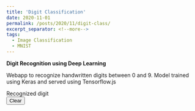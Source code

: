 ```yaml
---
title: 'Digit Classification'
date: 2020-11-01
permalink: /posts/2020/11/digit-class/
excerpt_separator: <!--more-->
tags:
  - Image Classification
  - MNIST
---
```

<script >
  function onload(){
    var x = document.URL;
    if (x!= "https://mohitpandey.netlify.app/posts/2020/11/digit-class/"){
      window.location.href = "https://mohitpandey.netlify.app/posts/2020/11/digit-class/";
    }
    // var x = document.URL;
    // if (x== "https://mohitpandey.netlify.app/posts/2020/11/digit-class/"){
    //   net = document.getElementById("netlify");
    //   net.style.visibility = "hidden";
    // }
    
  }


</script>

<b>Digit Recognition using Deep Learning</b>
<br>
<!-- <p>
<div class= "netlify" id="netlify">This page is best viewed <a href ="https://mohitpandey.netlify.app/posts/2020/11/digit-class/">here</a>
</div></p> -->
Webapp to recognize handwritten digits between 0 and 9. Model trained 
using Keras and served using Tensorflow.js

<!--more-->


<html>
   <head>
      <!-- Global site tag (gtag.js) - Google Analytics -->
      <!-- <script  src="https://www.googletagmanager.com/gtag/js?id=G-H0NW5Z2MYC"></script> -->
      <!-- <script>
         window.dataLayer = window.dataLayer || [];
         function gtag(){dataLayer.push(arguments);}
         gtag('js', new Date());
         
         gtag('config', 'G-H0NW5Z2MYC');
      </script> -->
      <title>Digit Recognition WebApp</title>
      <meta name="description" content="Testing Simple Machine Learning Model into an WebApp using TensorFlow.js">
      <meta name="keywords" content="Machine Learning, TensorFlow.js">
      <meta name="author" content="Mohit Pandey">
      <style>
         body {
         touch-action: none; /*https://developer.mozilla.org/en-US/docs/Web/CSS/touch-action*/
         font-family: "Roboto";
         }
         h1 {
         margin: 50px;
         font-size: 70px;
         text-align: center;
         }
         #paint {
         border:3px solid red;
         margin: auto;
         }
         #predicted { 
         font-size: 18px;
         margin-top: 5px;
         text-align: center;
         }
         #number {
         border: 3px solid black;
         margin: auto;
         margin-top: 5px;
         text-align: center;
         vertical-align: middle;
         }
         #clear {
         margin: auto;
         margin-top: 5px;
         padding: 5px;
         text-align: center;
         }
      </style>
   </head>
   <body onload="onload()">
      <!--<script type="text/javascript" src="http://livejs.com/live.js"></script>-->
      <script src="https://code.jquery.com/jquery-2.2.4.min.js"></script>
      <script src="https://cdn.jsdelivr.net/npm/@tensorflow/tfjs@1.5.2/dist/tf.min.js"></script>
      <!--     <h1>Digit Recognition WebApp</h1> -->
      <div id="paint">
         <canvas id="myCanvas"></canvas>
      </div>
      <div id="predicted">
         Recognized digit
         <div id="number"></div>
         <button id="clear">Clear</button>
      </div>
      <script>
         var isMobile = /Android|webOS|iPhone|iPad|iPod|BlackBerry|IEMobile|Opera Mini/i.test(navigator.userAgent);
         if (isMobile) {
           $('#paint').css({'width': '100%'});
           $('#number').css({'width': '30%', 'font-size': '50px'});
           $('#clear').css({'font-size': '18px'});
         } else {
           $('#paint').css({'width': '300px'});
           $('#number').css({'width': '150px', 'font-size': '120px'});
           $('#clear').css({'font-size': '18px'});
         }
         
         var cw = $('#paint').width();
         $('#paint').css({'height': cw + 'px'});
         
         cw = $('#number').width();
         $('#number').css({'height': cw + 'px'});
         
         // From https://www.html5canvastutorials.com/labs/html5-canvas-paint-application/
         var canvas = document.getElementById('myCanvas');
         var context = canvas.getContext('2d');
         
         var compuetedStyle = getComputedStyle(document.getElementById('paint'));
         canvas.width = parseInt(compuetedStyle.getPropertyValue('width'));
         canvas.height = parseInt(compuetedStyle.getPropertyValue('height'));
         
         var mouse = {x: 0, y: 0};
         
         canvas.addEventListener('mousemove', function(e) {
           mouse.x = e.pageX - this.offsetLeft;
           mouse.y = e.pageY - this.offsetTop;
         }, false);
         
         context.lineWidth = isMobile ? 20 : 25;
         context.lineJoin = 'round';
         context.lineCap = 'round';
         context.strokeStyle = '#0000FF';
         
         canvas.addEventListener('mousedown', function(e) {
           context.moveTo(mouse.x, mouse.y);
           context.beginPath();
           canvas.addEventListener('mousemove', onPaint, false);
         }, false);
         
         canvas.addEventListener('mouseup', function() {
           // $('#number').html('<img id="spinner" src="spinner.gif"/>');
           canvas.removeEventListener('mousemove', onPaint, false);
           var img = new Image();
           img.onload = function() {
             context.drawImage(img, 0, 0, 28, 28);
             data = context.getImageData(0, 0, 28, 28).data;
             var input = [];
             for(var i = 0; i < data.length; i += 4) {
               input.push(data[i + 2] / 255);
             }
             predict(input);
           };
           img.src = canvas.toDataURL('image/png');
         }, false);
         
         var onPaint = function() {
           context.lineTo(mouse.x, mouse.y);
           context.stroke();
         };
         
         tf.loadLayersModel('../../../../files/model/digit-class/model.json').then(function(model) {
           window.model = model;
         });
         
         // http://bencentra.com/code/2014/12/05/html5-canvas-touch-events.html
         // Set up touch events for mobile, etc
         canvas.addEventListener('touchstart', function (e) {
           var touch = e.touches[0];
           canvas.dispatchEvent(new MouseEvent('mousedown', {
             clientX: touch.clientX,
             clientY: touch.clientY
           }));
         }, false);
         canvas.addEventListener('touchend', function (e) {
           canvas.dispatchEvent(new MouseEvent('mouseup', {}));
         }, false);
         canvas.addEventListener('touchmove', function (e) {
           var touch = e.touches[0];
           canvas.dispatchEvent(new MouseEvent('mousemove', {
             clientX: touch.clientX,
             clientY: touch.clientY
           }));
         }, false);
         
         var predict = function(input) {
           if (window.model) {
             window.model.predict([tf.tensor(input).reshape([1, 28, 28, 1])]).array().then(function(scores){
               scores = scores[0];
               predicted = scores.indexOf(Math.max(...scores));
               $('#number').html(predicted);
             });
           } else {
             // The model takes a bit to load, if we are too fast, wait
             setTimeout(function(){predict(input)}, 50);
           }
         }
         
         $('#clear').click(function(){
           context.clearRect(0, 0, canvas.width, canvas.height);
           $('#number').html('');
         });
      </script>
   </body>
</html>
